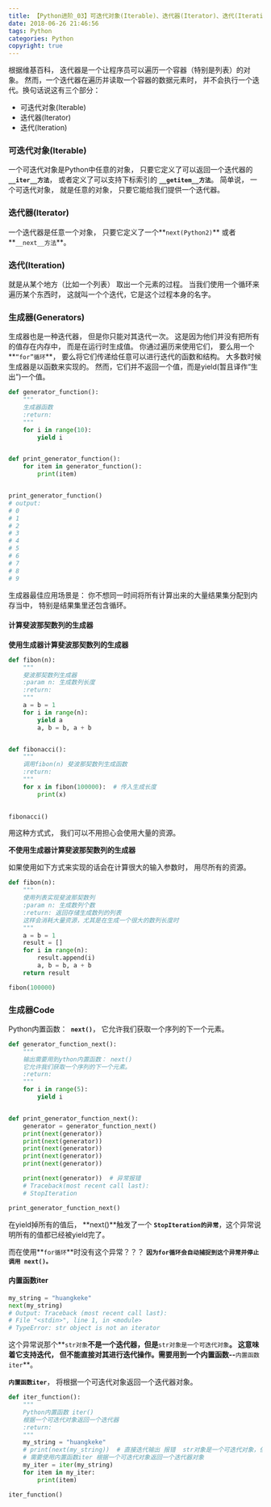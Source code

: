 ```yaml
---
title: 【Python进阶_03】可迭代对象(Iterable)、迭代器(Iterator)、迭代(Iteration)、生成器(Generators)
date: 2018-06-26 21:46:56
tags: Python
categories: Python
copyright: true
---
```


根据维基百科， 迭代器是一个让程序员可以遍历一个容器（特别是列表）的对象。 然而，一个迭代器在遍历并读取一个容器的数据元素时， 并不会执行一个迭代。换句话说这有三个部分：
- 可迭代对象(Iterable)
- 迭代器(Iterator)
- 迭代(Iteration)

<!--more-->

### 可迭代对象(Iterable)
一个可迭代对象是Python中任意的对象， 只要它定义了可以返回一个迭代器的 **`__iter__方法`**， 或者定义了可以支持下标索引的 **`__getitem__方法`**。 简单说， 一个可迭代对象， 就是任意的对象， 只要它能给我们提供一个迭代器。

### 迭代器(Iterator)
一个迭代器是任意一个对象， 只要它定义了一个**`next(Python2)`** 或者**`__next__方法`**。

### 迭代(Iteration)
就是从某个地方（比如一个列表） 取出一个元素的过程。 当我们使用一个循环来遍历某个东西时， 这就叫一个个迭代，它是这个过程本身的名字。 

### 生成器(Generators)
生成器也是一种迭代器， 但是你只能对其迭代一次。 这是因为他们并没有把所有的值存在内存中， 而是在运行时生成值。 你通过遍历来使用它们， 要么用一个**`“for”循环`**， 要么将它们传递给任意可以进行迭代的函数和结构。 大多数时候生成器是以函数来实现的。 然而，它们并不返回一个值，而是yield(暂且译作“生出”)一个值。 

```Python
def generator_function():
    """
    生成器函数
    :return:
    """
    for i in range(10):
        yield i


def print_generator_function():
    for item in generator_function():
        print(item)


print_generator_function()
# output:
# 0
# 1
# 2
# 3
# 4
# 5
# 6
# 7
# 8
# 9
```

生成器最佳应用场景是： 你不想同一时间将所有计算出来的大量结果集分配到内存当中， 特别是结果集里还包含循环。

#### 计算斐波那契数列的生成器

**使用生成器计算斐波那契数列的生成器**

```Python
def fibon(n):
    """
    斐波那契数列生成器
    :param n: 生成数列长度
    :return:
    """
    a = b = 1
    for i in range(n):
        yield a
        a, b = b, a + b


def fibonacci():
    """
    调用fibon(n) 斐波那契数列生成函数
    :return:
    """
    for x in fibon(100000):  # 传入生成长度
        print(x)

        
fibonacci()
```
用这种方式式， 我们可以不用担心会使用大量的资源。

**不使用生成器计算斐波那契数列的生成器**

如果使用如下方式来实现的话会在计算很大的输入参数时， 用尽所有的资源。

```Python
def fibon(n):
    """
    使用列表实现斐波那契数列
    :param n: 生成数列个数
    :return: 返回存储生成数列的列表
    这样会消耗大量资源，尤其是在生成一个很大的数列长度时
    """
    a = b = 1
    result = []
    for i in range(n):
        result.append(i)
        a, b = b, a + b
    return result

fibon(100000)
```

### 生成器Code 

Python内置函数：**` next()`**， 它允许我们获取一个序列的下一个元素。

```Python
def generator_function_next():
    """
    输出需要用到ython内置函数： next()
    它允许我们获取一个序列的下一个元素。
    :return:
    """
    for i in range(5):
        yield i


def print_generator_function_next():
    generator = generator_function_next()
    print(next(generator))
    print(next(generator))
    print(next(generator))
    print(next(generator))
    print(next(generator))

    print(next(generator))  # 异常报错
    # Traceback(most recent call last):
    # StopIteration

print_generator_function_next()
``` 

在yield掉所有的值后， **next()**触发了一个 **`StopIteration的异常`**，这个异常说明所有的值都已经被yield完了。 

而在使用**`for循环`**时没有这个异常？？？ **`因为for循环会自动捕捉到这个异常并停止调用 next()。`**

#### 内置函数iter

```Python
my_string = "huangkeke"
next(my_string)
# Output: Traceback (most recent call last):
# File "<stdin>", line 1, in <module>
# TypeError: str object is not an iterator
```
这个异常说那个**`str对象`**不是一个迭代器，但是**`str对象是一个可迭代对象`**。 这意味着它支持迭代， 但不能直接对其进行迭代操作。需要用到一个内置函数--**`内置函数iter`**。

**`内置函数iter`**， 将根据一个可迭代对象返回一个迭代器对象。

```Python
def iter_function():
    """
    Python内置函数 iter()
    根据一个可迭代对象返回一个迭代器
    :return:
    """
    my_string = "huangkeke"
    # print(next(my_string))  # 直接迭代输出 报错  str对象是一个可迭代对象，但不是一个迭代器
    # 需要使用内置函数iter 根据一个可迭代对象返回一个迭代器对象
    my_iter = iter(my_string)
    for item in my_iter:
        print(item)

iter_function()
```